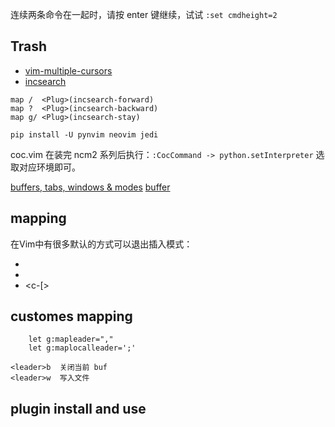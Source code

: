 连续两条命令在一起时，请按 enter 键继续，试试 `:set cmdheight=2`
## Trash
* [vim-multiple-cursors](https://github.com/terryma/vim-multiple-cursors)
* [incsearch](https://github.com/haya14busa/incsearch.vim)
```
map /  <Plug>(incsearch-forward)
map ?  <Plug>(incsearch-backward)
map g/ <Plug>(incsearch-stay)
```

```
pip install -U pynvim neovim jedi
```
coc.vim 在装完 ncm2 系列后执行：`:CocCommand -> python.setInterpreter` 选取对应环境即可。

[buffers, tabs, windows & modes](http://springest.io/vim-buffers-tabs-windows-and-modes)
[buffer](https://harttle.land/2015/11/17/vim-buffer.html)

## mapping

在Vim中有很多默认的方式可以退出插入模式：
* <esc>
* <c-c>
* <c-[>

## customes mapping
```
	let g:mapleader=","
	let g:maplocalleader=';'

<leader>b  关闭当前 buf
<leader>w  写入文件
```
## plugin install and use

